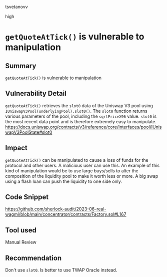 tsvetanovv

high

# `getQuoteAtTick()` is vulnerable to manipulation

## Summary

`getQuoteAtTick()` is vulnerable to manipulation

## Vulnerability Detail

`getQuoteAtTick()` retrieves the `slot0` data of the Uniswap V3 pool using `IUniswapV3Pool(underlyingPool).slot0()`. The `slot0` function returns various parameters of the pool, including the `sqrtPriceX96` value.
`slot0` is the most recent data point and is therefore extremely easy to manipulate.
https://docs.uniswap.org/contracts/v3/reference/core/interfaces/pool/IUniswapV3PoolState#slot0

## Impact

`getQuoteAtTick()` can be manipulated to cause a loss of funds for the protocol and other users. A malicious user can use this. An example of this kind of manipulation would be to use large buys/sells to alter the composition of the liquidity pool to make it worth less or more.
A big swap using a flash loan can push the liquidity to one side only.

## Code Snippet

https://github.com/sherlock-audit/2023-06-real-wagmi/blob/main/concentrator/contracts/Factory.sol#L167

## Tool used

Manual Review

## Recommendation

Don't use `slot0`. Is better to use TWAP Oracle instead.